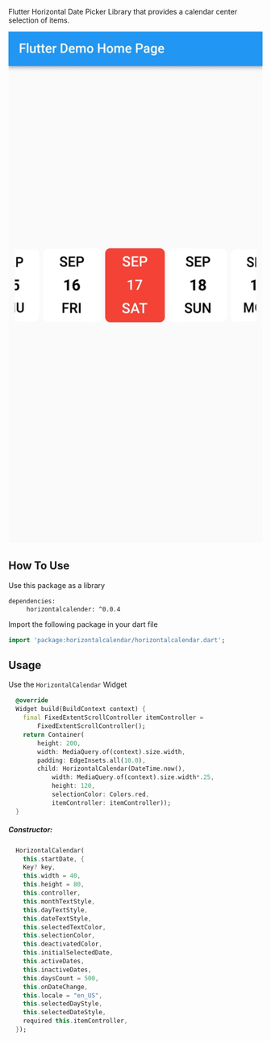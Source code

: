 <!-- 
This README describes the package. If you publish this package to pub.dev,
this README's contents appear on the landing page for your package.

For information about how to write a good package README, see the guide for
[writing package pages](https://dart.dev/guides/libraries/writing-package-pages). 

For general information about developing packages, see the Dart guide for
[creating packages](https://dart.dev/guides/libraries/create-library-packages)
and the Flutter guide for
[developing packages and plugins](https://flutter.dev/developing-packages). 
-->
Flutter Horizontal Date  Picker Library that provides a calendar  center selection of items.

<p>
 <img src="https://github.com/SaNu-hIT/Flutter-Horizontal-Calendar/blob/main/Calendar.jpg"/>
</p>


## How To Use


Use this package as a library

```
dependencies:
     horizontalcalender: ^0.0.4
```


Import the following package in your dart file

```dart
import 'package:horizontalcalendar/horizontalcalendar.dart';
```

## Usage

Use the `HorizontalCalendar` Widget

```dart
  @override
  Widget build(BuildContext context) {
    final FixedExtentScrollController itemController =
        FixedExtentScrollController();
    return Container(
        height: 200,
        width: MediaQuery.of(context).size.width,
        padding: EdgeInsets.all(10.0),
        child: HorizontalCalendar(DateTime.now(),
            width: MediaQuery.of(context).size.width*.25,
            height: 120,
            selectionColor: Colors.red,
            itemController: itemController));
  }
```

##### Constructor:

```dart
  HorizontalCalendar(
    this.startDate, {
    Key? key,
    this.width = 40,
    this.height = 80,
    this.controller,
    this.monthTextStyle,
    this.dayTextStyle,
    this.dateTextStyle,
    this.selectedTextColor,
    this.selectionColor,
    this.deactivatedColor,
    this.initialSelectedDate,
    this.activeDates,
    this.inactiveDates,
    this.daysCount = 500,
    this.onDateChange,
    this.locale = "en_US",
    this.selectedDayStyle,
    this.selectedDateStyle,
    required this.itemController,
  });
```
